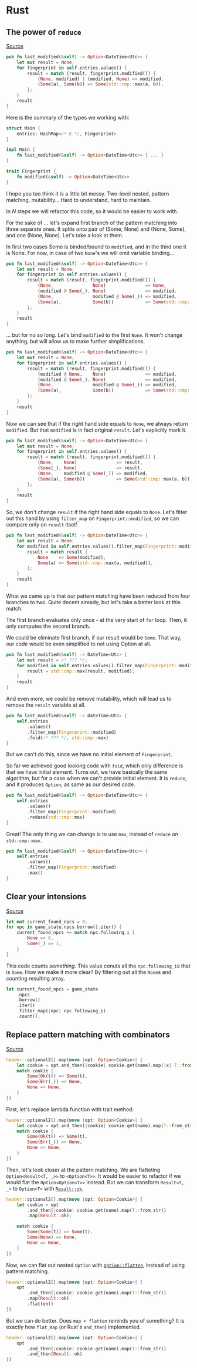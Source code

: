 # Rust

## The power of `reduce`

[Source](https://github.com/FrancisRussell/ferrous-actions-dev/blob/ce4ed82a21478c5b170d7f551da5dfb4ceea5055/src/cache_cargo_home.rs#L78-L87)

~~~rust
pub fn last_modified(&self) -> Option<DateTime<Utc>> {
    let mut result = None;
    for fingerprint in self.entries.values() {
        result = match (result, fingerprint.modified()) {
            (None, modified) | (modified, None) => modified,
            (Some(a), Some(b)) => Some(std::cmp::max(a, b)),
        };
    }
    result
}
~~~

Here is the summary of the types we working with:

~~~rust
struct Main {
    entries: HashMap</* K */, Fingerprint>
}

impl Main {
    fn last_modified(&self) -> Option<DateTime<Utc>> { ... }
}

trait Fingerprint {
    fn modified(&self) -> Option<DateTime<Utc>>
}
~~~

I hope you too think it is a little bit messy.
Two-level nested, pattern matching, mutability...
Hard to understand, hard to maintain.

In *N* steps we will refactor this code,
so it would be easier to work with.

For the sake of ... let's expand first branch of
the pattern matching into three separate ones.
It splits onto pair of (Some, None) and (None, Some),
and one (None, None). Let's take a look at them.

In first two cases Some is binded/bound to `modified`,
and in the third one it is None. For now, in case of
two `None`'s we will omit variable binding...

~~~rust
pub fn last_modified(&self) -> Option<DateTime<Utc>> {
    let mut result = None;
    for fingerprint in self.entries.values() {
        result = match (result, fingerprint.modified()) {
            (None,               None)               => None,
            (modified @ Some(_), None)               => modified,
            (None,               modified @ Some(_)) => modified,
            (Some(a),            Some(b))            => Some(std::cmp::max(a, b)),
        };
    }
    result
}
~~~

... but for no so long. Let's bind `modified` to the first `None`.
It won't change anything, but will allow us to make further simplifications.

~~~rust
pub fn last_modified(&self) -> Option<DateTime<Utc>> {
    let mut result = None;
    for fingerprint in self.entries.values() {
        result = match (result, fingerprint.modified()) {
            (modified @ None,    None)               => modified,
            (modified @ Some(_), None)               => modified,
            (None,               modified @ Some(_)) => modified,
            (Some(a),            Some(b))            => Some(std::cmp::max(a, b)),
        };
    }
    result
}
~~~

Now we can see that if the right hand side equals to `None`,
we always return `modified`. But that `modified` is
in fact original `result`. Let's explicitly mark it.

~~~rust
pub fn last_modified(&self) -> Option<DateTime<Utc>> {
    let mut result = None;
    for fingerprint in self.entries.values() {
        result = match (result, fingerprint.modified()) {
            (None,    None)               => result,
            (Some(_), None)               => result,
            (None,    modified @ Some(_)) => modified,
            (Some(a), Some(b))            => Some(std::cmp::max(a, b)),
        };
    }
    result
}
~~~

So, we don't change `result` if the right hand side equals to `None`.
Let's filter out this hand by using `filter_map`
on `Fingerprint::modified`, so we can compare only on `result` itself.

~~~rust
pub fn last_modified(&self) -> Option<DateTime<Utc>> {
    let mut result = None;
    for modified in self.entries.values().filter_map(Fingerprint::modified) {
        result = match result {
            None    => Some(modified),
            Some(a) => Some(std::cmp::max(a, modified)),
        };
    }
    result
}
~~~

What we came up is that our pattern matching have been reduced
from four branches to two. Quite decent already, but let's take
a better look at this match.

The first branch evaluates only once - at the very start of `for` loop.
Then, it only computes the second branch.

We could be eliminate first branch, if our result would be `Some`.
That way, our code would be even simplified to not using Option at all.

~~~rust
pub fn last_modified(&self) -> DateTime<Utc> {
    let mut result = /* ??? */;
    for modified in self.entries.values().filter_map(Fingerprint::modified) {
        result = std::cmp::max(result, modified);
    }
    result
}
~~~

And even more, we could be remove mutability, which will lead us
to remove the `result` variable at all.

~~~rust
pub fn last_modified(&self) -> DateTime<Utc> {
    self.entries
        .values()
        .filter_map(Fingerprint::modified)
        .fold(/* ??? */, std::cmp::max)
}
~~~

But we can't do this, since we have no initial element of `Fingerprint`.

So far we achieved good looking code with `fold`, which only difference
is that we have initial element. Turns out, we have basically the same
algorithm, but for a case when we can't provide initial element.
It is `reduce`, and it produces `Option`, as same as our desired code.

~~~rust
pub fn last_modified(&self) -> Option<DateTime<Utc>> {
    self.entries
        .values()
        .filter_map(Fingerprint::modified)
        .reduce(std::cmp::max)
}
~~~

Great! The only thing we can change is to use `max`,
instead of `reduce` on `std::cmp::max`.

~~~rust
pub fn last_modified(&self) -> Option<DateTime<Utc>> {
    self.entries
        .values()
        .filter_map(Fingerprint::modified)
        .max()
}
~~~

## Clear your intensions

[Source](https://github.com/CanyonTurtle/kittygame/blob/ef3ede8042f941c94eafb4bdc77e7a9c2527c521/src/lib.rs#L522-L528)

~~~rust
let mut current_found_npcs = 0;
for npc in game_state.npcs.borrow().iter() {
    current_found_npcs += match npc.following_i {
        None => 0,
        Some(_) => 1,
    }
}
~~~

This code counts *something*. This value conuts all the `npc.following_i`s
that is `Some`. How we make it more clear? By filtering out all the `None`s
and counting resulting array.

~~~rust
let current_found_npcs = game_state
    .npcs
    .borrow()
    .iter()
    .filter_map(|npc| npc.following_i)
    .count();
~~~

## Replace pattern matching with combinators

[Source](https://github.com/seanmonstar/warp/blob/1cbf029b1867505e1e6f75ae9674613ae3533710/src/filters/cookie.rs#L38-L45)

~~~rust
header::optional2().map(move |opt: Option<Cookie>| {
    let cookie = opt.and_then(|cookie| cookie.get(name).map(|x| T::from_str(x)));
    match cookie {
        Some(Ok(t)) => Some(t),
        Some(Err(_)) => None,
        None => None,
    }
})
~~~

First, let's replace lambda function with trait method:

~~~rust
header::optional2().map(move |opt: Option<Cookie>| {
    let cookie = opt.and_then(|cookie| cookie.get(name).map(T::from_str));
    match cookie {
        Some(Ok(t)) => Some(t),
        Some(Err(_)) => None,
        None => None,
    }
})
~~~

Then, let's look closer at the pattern matching. We are flatteting
`Option<Result<T, _>>` to `<Option<T>>`. It would be easier to refactor
if we would flat the `Option<Option<T>>` instead. But we can transform
`Result<T, _>` to `Option<T>` with [`Result::ok`](https://doc.rust-lang.org/std/result/enum.Result.html#method.ok).

~~~rust
header::optional2().map(move |opt: Option<Cookie>| {
    let cookie = opt
        .and_then(|cookie| cookie.get(name).map(T::from_str))
        .map(Result::ok);

    match cookie {
        Some(Some(t)) => Some(t),
        Some(None) => None,
        None => None,
    }
})
~~~

Now, we can flat out nested `Option` with [`Option::flatten`](https://doc.rust-lang.org/std/option/enum.Option.html#method.flatten),
instead of using pattern matching.

~~~rust
header::optional2().map(move |opt: Option<Cookie>| {
    opt
        .and_then(|cookie| cookie.get(name).map(T::from_str))
        .map(Result::ok)
        .flatten()
})
~~~

But we can do better. Does `map + flatten` reminds you of something?
It is exactly how `flat_map` (or Rust's `and_then`) implemented.

~~~rust
header::optional2().map(move |opt: Option<Cookie>| {
    opt
        .and_then(|cookie| cookie.get(name).map(T::from_str))
        .and_then(Result::ok)
})
~~~
